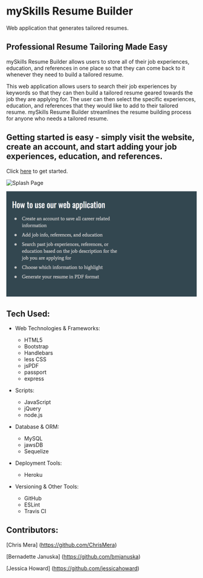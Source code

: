 # mySkills Resume Builder
Web application that generates tailored resumes.

## Professional Resume Tailoring Made Easy

mySkills Resume Builder allows users to store all of their job experiences, education, and references in one place so that they can come back to it whenever they need to build a tailored resume. 

This web application allows users to search their job experiences by keywords so that they can then build a tailored resume geared towards the job they are applying for. The user can then select the specific experiences, education, and references that they would like to add to their tailored resume. mySkills Resume Builder streamlines the resume building process for anyone who needs a tailored resume.

## Getting started is easy - simply visit the website, create an account, and start adding your job experiences, education, and references.

Click [here]() to get started.

![Splash Page](public/images/app_screenshot.png)

!["App Screenshot"](public/images/howTo.png)


## Tech Used:
* Web Technologies & Frameworks:
    * HTML5
    * Bootstrap
    * Handlebars
    * less CSS
    * jsPDF
    * passport
    * express

* Scripts:
    * JavaScript
    * jQuery
    * node.js

* Database & ORM:
    * MySQL
    * jawsDB
    * Sequelize

* Deployment Tools:
    * Heroku

* Versioning & Other Tools:
    * GitHub
    * ESLint
    * Travis CI

## Contributors:

[Chris Mera] (https://github.com/ChrisMera)

[Bernadette Januska] (https://github.com/bmjanuska)

[Jessica Howard] (https://github.com/jessicahoward)

